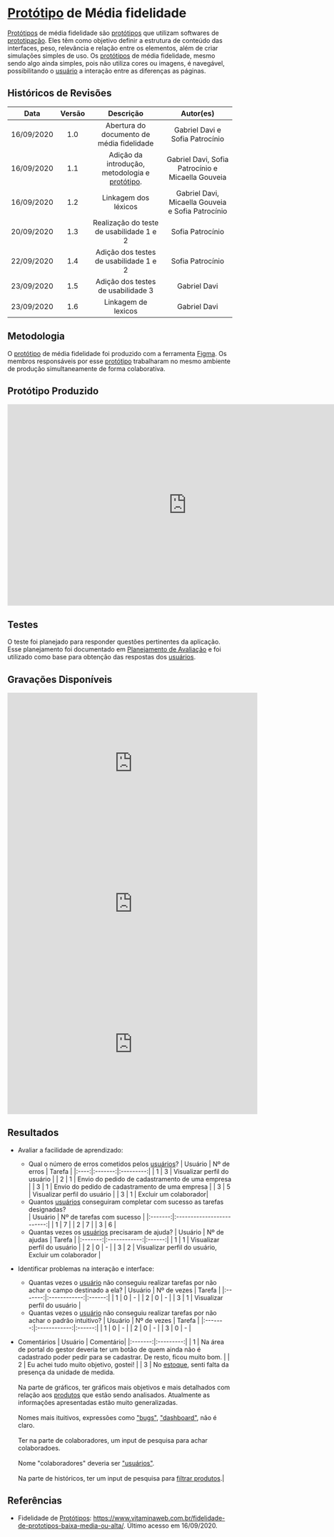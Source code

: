 # [Protótipo](Modeling/objeto?id=protótipo) de Média fidelidade

[Protótipos](Modeling/objeto?id=protótipo) de média fidelidade são [protótipos](Modeling/objeto?id=protótipo) que utilizam softwares de [prototipação](/Modeling/verbo?id=prototipação). Eles têm como objetivo definir a estrutura de conteúdo das interfaces, peso, relevância e relação entre os elementos, além de criar simulações simples de uso.
Os [protótipos](Modeling/objeto?id=protótipo) de média fidelidade, mesmo sendo algo ainda simples, pois não utiliza cores ou imagens, é navegável, possibilitando o [usuário](Modeling/objeto?id=usuário) a interação entre as diferenças as páginas.

## Históricos de Revisões

|    Data    | Versão |                                   Descrição                                    |                     Autor(es)                     |
| :--------: | :----: | :----------------------------------------------------------------------------: | :-----------------------------------------------: |
| 16/09/2020 |  1.0   |                   Abertura do documento de média fidelidade                    |          Gabriel Davi e Sofia Patrocínio          |
| 16/09/2020 |  1.1   | Adição da introdução, metodologia e [protótipo](Modeling/objeto?id=protótipo). | Gabriel Davi, Sofia Patrocínio e Micaella Gouveia |
| 16/09/2020 |  1.2   |                              Linkagem dos léxicos                              | Gabriel Davi, Micaella Gouveia e Sofia Patrocínio |
| 20/09/2020 |  1.3   |                    Realização do teste de usabilidade 1 e 2                    |                 Sofia Patrocínio                  |
| 22/09/2020 |  1.4   |                     Adição dos testes de usabilidade 1 e 2                     |                 Sofia Patrocínio                  |
| 23/09/2020 |  1.5   |                     Adição dos testes de usabilidade 3                     |                 Gabriel Davi                  |
| 23/09/2020 |  1.6   |                    Linkagem de lexicos                   |                 Gabriel Davi                  |

## Metodologia

O [protótipo](Modeling/objeto?id=protótipo) de média fidelidade foi produzido com a ferramenta [Figma](https://www.figma.com/). Os membros responsáveis por esse [protótipo](Modeling/objeto?id=protótipo) trabalharam no mesmo ambiente de produção simultaneamente de forma colaborativa.

## Protótipo Produzido

<iframe style="border: 1px solid rgba(0, 0, 0, 0.1);" width="800" height="450" src="https://www.figma.com/embed?embed_host=share&url=https%3A%2F%2Fwww.figma.com%2Fproto%2Fga6E3hGIlahn0GsmcnsAVq%2FSTOCK%3Fchrome%3DDOCUMENTATION%26embed_host%3Dshare%26kind%3D%26node-id%3D2%253A2%26scaling%3Dscale-down&chrome=DOCUMENTATION" allowfullscreen></iframe>

## Testes

O teste foi planejado para responder questões pertinentes da aplicação. Esse planejamento foi documentado em [Planejamento de Avaliação](Product/PlanejamentoAvaliacao.md) e foi utilizado como base para obtenção das respostas dos [usuários](Modeling/objeto?id=usuário).

## Gravações Disponíveis

<iframe allowFullScreen="allowFullScreen" src="https://www.youtube.com/embed/VPWiOUD3rSk?ecver=1&amp;iv_load_policy=1&amp;yt:stretch=16:9&amp;autohide=1&amp;color=red&amp;width=560&amp;width=560" width="560" height="315" allowtransparency="true" frameborder="0"><div><a  id="p8G01bs2" href="https://www.twinstiarasandtantrums.com/2020/06/buying-a-mattress-is-a-nightmare/">Simba sleep review</a></div><div><a  id="p8G01bs2" href="https://www.ihertfordshire.co.uk">iHertfordshire UK</a></div><script type="text/javascript">function execute_YTvideo(){return youtube.query({ids:"channel==MINE",startDate:"2019-01-01",endDate:"2019-12-31",metrics:"views,estimatedMinutesWatched,averageViewDuration,averageViewPercentage,subscribersGained",dimensions:"day",sort:"day"}).then(function(e){},function(e){console.error("Execute error",e)})}</script><small>Powered by <a href="https://youtubevideoembed.com/ ">Embed YouTube Video</a></small></iframe>

<iframe allowFullScreen="allowFullScreen" src="https://www.youtube.com/embed/4Z0erm9aRms?ecver=1&amp;iv_load_policy=1&amp;yt:stretch=16:9&amp;autohide=1&amp;color=red&amp;width=560&amp;width=560" width="560" height="315" allowtransparency="true" frameborder="0"><div><a  id="p8G01bs2" href="https://www.twinstiarasandtantrums.com/2020/06/buying-a-mattress-is-a-nightmare/">Simba sleep review</a></div><div><a  id="p8G01bs2" href="https://www.ihertfordshire.co.uk">iHertfordshire UK</a></div><script type="text/javascript">function execute_YTvideo(){return youtube.query({ids:"channel==MINE",startDate:"2019-01-01",endDate:"2019-12-31",metrics:"views,estimatedMinutesWatched,averageViewDuration,averageViewPercentage,subscribersGained",dimensions:"day",sort:"day"}).then(function(e){},function(e){console.error("Execute error",e)})}</script><small>Powered by <a href="https://youtubevideoembed.com/ ">Embed YouTube Video</a></small></iframe>

<iframe width="560" height="315" src="https://www.youtube.com/embed/amuLpb9doD4" frameborder="0" allow="accelerometer; autoplay; clipboard-write; encrypted-media; gyroscope; picture-in-picture" allowfullscreen></iframe>

## Resultados

- Avaliar a facilidade de aprendizado:
  - Qual o número de erros cometidos pelos [usuários](Modeling/objeto?id=usuário)?
    | Usuário | Nº de erros | Tarefa |
    |:----:|:-------:|:---------:|
    | 1 | 3 | Visualizar perfil do usuário |
    | 2 | 1 | Envio do pedido de cadastramento de uma empresa |
    | 3 | 1 | Envio do pedido de cadastramento de uma empresa |
    | 3 | 5 | Visualizar perfil do usuário |
    | 3 | 1 | Excluir um colaborador|
  - Quantos [usuários](Modeling/objeto?id=usuário) conseguiram completar com sucesso as tarefas designadas?<br>
    | Usuário | Nº de tarefas com sucesso |
    |:-------:|:-------------------------:|
    | 1 | 7 |
    | 2 | 7 |
    | 3 | 6 |
  - Quantas vezes os [usuários](Modeling/objeto?id=usuário) precisaram de ajuda?
    | Usuário | Nº de ajudas | Tarefa |
    |:-------:|:------------:|:------:|
    | 1 | 1 | Visualizar perfil do usuário |
    | 2 | 0 | - |
    | 3 | 2 | Visualizar perfil do usuário, Excluir um colaborador |
- Identificar problemas na interação e interface:

  - Quantas vezes o [usuário](Modeling/objeto?id=usuário) não conseguiu realizar tarefas por não achar o campo destinado a ela?
    | Usuário | Nº de vezes | Tarefa |
    |:-------:|:------------:|:------:|
    | 1 | 0 | - |
    | 2 | 0 | - |
    | 3 | 1 | Visualizar perfil do usuário |
  - Quantas vezes o [usuário](Modeling/objeto?id=usuário) não conseguiu realizar tarefas por não achar o padrão intuitivo?
    | Usuário | Nº de vezes | Tarefa |
    |:-------:|:------------:|:------:|
    | 1 | 0 | - |
    | 2 | 0 | - |
    | 3 | 0 | - |

- Comentários
  | Usuário | Comentário|
  |:-------:|:---------:|
  | 1 | Na área de portal do gestor deveria ter um botão de quem ainda não é cadastrado poder pedir para se cadastrar. De resto, ficou muito bom. |
  | 2 | Eu achei tudo muito objetivo, gostei! |
  | 3 | No [estoque](Modeling/objeto?id=Estoque), senti falta da presença da unidade de medida.<br><br> Na parte de gráficos, ter gráficos mais objetivos e mais detalhados com relação aos [produtos](Modeling/objeto?id=Produto) que estão sendo analisados. Atualmente as informações apresentadas estão muito generalizadas.<br><br> Nomes mais ituitivos, expressões como ["bugs"](Modeling/objeto?id=Bug), ["dashboard"](Modeling/objeto?id=Dashboard), não é claro.<br><br> Ter na parte de colaboradores, um input de pesquisa para achar colaboradoes.<br><br>Nome "colaboradores" deveria ser ["usuários"](Modeling/objeto?id=usuário).<br><br>Na parte de históricos, ter um input de pesquisa para [filtrar produtos](Modeling/verbo?id=Filtrar-Produtos).|

## Referências

- Fidelidade de [Protótipos](Modeling/objeto?id=protótipo): <https://www.vitaminaweb.com.br/fidelidade-de-prototipos-baixa-media-ou-alta/>. Último acesso em 16/09/2020.
